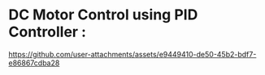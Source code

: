# DC Motor  Control using PID Controller :


https://github.com/user-attachments/assets/e9449410-de50-45b2-bdf7-e86867cdba28

